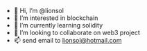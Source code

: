 - 👋 Hi, I’m @lionsol
- 👀 I’m interested in blockchain
- 🌱 I’m currently learning solidity
- 💞️ I’m looking to collaborate on web3 project
- 📫 send email to lionsol@hotmail.com

<!---
lionsol/lionsol is a ✨ special ✨ repository because its `README.md` (this file) appears on your GitHub profile.
You can click the Preview link to take a look at your changes.
--->
